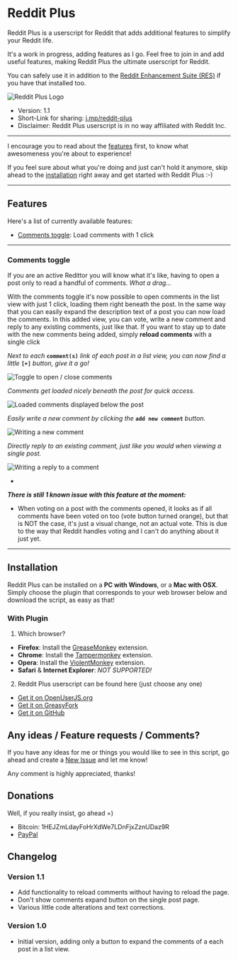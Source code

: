 # Reddit Plus

Reddit Plus is a userscript for Reddit that adds additional features to simplify your Reddit life.

It's a work in progress, adding features as I go. Feel free to join in and add useful features, making Reddit Plus the ultimate userscript for Reddit.

You can safely use it in addition to the [Reddit Enhancement Suite (RES)](https://www.reddit.com/r/Enhancement) if you have that installed too.

![Reddit Plus Logo][reddit-plus-logo]

- Version: 1.1
- Short-Link for sharing: [j.mp/reddit-plus](https://j.mp/reddit-plus)
- Disclaimer: Reddit Plus userscript is in no way affiliated with Reddit Inc.

---

I encourage you to read about the [features](#features) first, to know what awesomeness you're about to experience!

If you feel sure about what you're doing and just can't hold it anymore, skip ahead to the [installation](#installation) right away and get started with Reddit Plus :-)

---

## Features

Here's a list of currently available features:
- [Comments toggle](#comments-toggle): Load comments with 1 click

---

### Comments toggle
If you are an active Redittor you will know what it's like, having to open a post only to read a handful of comments. *What a drag...*

With the comments toggle it's now possible to open comments in the list view with just 1 click, loading them right beneath the post. In the same way that you can easily expand the description text of a post you can now load the comments.
In this added view, you can vote, write a new comment and reply to any existing comments, just like that. If you want to stay up to date with the new comments being added, simply **reload comments** with a single click

*Next to each* **`comment(s)`** *link of each post in a list view, you can now find a little* **`[+]`** *button, give it a go!*

![Toggle to open / close comments][comments-toggle]

*Comments get loaded nicely beneath the post for quick access.*

![Loaded comments displayed below the post][comments-opened]

*Easily write a new comment by clicking the* **`add new comment`** *button.*

![Writing a new comment][comment-new]

*Directly reply to an existing comment, just like you would when viewing a single post.*

![Writing a reply to a comment][comment-reply]

-

***There is still 1 known issue with this feature at the moment:***
- When voting on a post with the comments opened, it looks as if all comments have been voted on too (vote button turned orange), but that is NOT the case, it's just a visual change, not an actual vote. This is due to the way that Reddit handles voting and I can't do anything about it just yet.

---

## Installation

Reddit Plus can be installed on a **PC with Windows**, or a **Mac with OSX**.
Simply choose the plugin that corresponds to your web browser below and download the script, as easy as that!

### With Plugin
1. Which browser?
  - **Firefox**: Install the [GreaseMonkey](https://addons.mozilla.org/en-US/firefox/addon/greasemonkey/) extension.
  - **Chrome**: Install the [Tampermonkey](https://chrome.google.com/webstore/detail/tampermonkey/dhdgffkkebhmkfjojejmpbldmpobfkfo?hl=en) extension.
  - **Opera**: Install the [ViolentMonkey](https://addons.opera.com/en/extensions/details/violent-monkey/) extension.
  - **Safari** & **Internet Explorer**: *NOT SUPPORTED!*

2. Reddit Plus userscript can be found here (just choose any one)
  - [Get it on OpenUserJS.org](https://openuserjs.org/install/noplanman/Reddit_Plus.user.js)
  - [Get it on GreasyFork](https://greasyfork.org/scripts/10190-reddit-plus/code/Reddit%20Plus.user.js)
  - [Get it on GitHub](https://raw.githubusercontent.com/noplanman/Reddit-Plus/master/Reddit_Plus.user.js)

## Any ideas / Feature requests / Comments?
If you have any ideas for me or things you would like to see in this script, go ahead and create a [New Issue](https://github.com/noplanman/Reddit-Plus/issues/new) and let me know!

Any comment is highly appreciated, thanks!

## Donations

Well, if you really insist, go ahead =)

- Bitcoin: 1HEJZmLdayFoHrXdWe7LDnFjxZznUDaz9R
- [PayPal](https://www.paypal.com/cgi-bin/webscr?cmd=_donations&business=armando%40noplanman%2ech&item_name=Reddit%20Plus%20Donation)

## Changelog

### Version 1.1

- Add functionality to reload comments without having to reload the page.
- Don't show comments expand button on the single post page.
- Various little code alterations and text corrections.

### Version 1.0

- Initial version, adding only a button to expand the comments of a each post in a list view.


[reddit-plus-logo]: https://raw.githubusercontent.com/noplanman/Reddit-Plus/master/assets/logo/256-full.png   "Reddit Plus Logo"
[comments-toggle]:  https://raw.githubusercontent.com/noplanman/Reddit-Plus/master/assets/comments-toggle.png "Toggle to open / close comments"
[comments-opened]:  https://raw.githubusercontent.com/noplanman/Reddit-Plus/master/assets/comments-opened.png "Loaded comments displayed below the post"
[comment-new]:      https://raw.githubusercontent.com/noplanman/Reddit-Plus/master/assets/comment-new.png     "Writing a new comment"
[comment-reply]:    https://raw.githubusercontent.com/noplanman/Reddit-Plus/master/assets/comment-reply.png   "Writing a reply to a comment"

